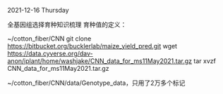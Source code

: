 2021-12-16 Thursday

全基因组选择育种知识梳理
育种值的定义：



~/cotton_fiber/CNN
git clone https://bitbucket.org/bucklerlab/maize_yield_pred.git
wget https://data.cyverse.org/dav-anon/iplant/home/washjake/CNN_data_for_ms11May2021.tar.gz
tar xvzf CNN_data_for_ms11May2021.tar.gz


~/cotton_fiber/CNN/data/Genotype_data，只用了2万多个标记
